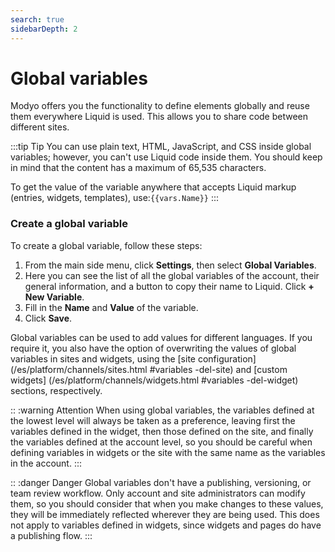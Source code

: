 ```yaml
---
search: true
sidebarDepth: 2
---
```


# Global variables

Modyo offers you the functionality to define elements globally and reuse them everywhere Liquid is used. This allows you to share code between different sites.

:::tip Tip
You can use plain text, HTML, JavaScript, and CSS inside global variables; however, you can't use Liquid code inside them. You should keep in mind that the content has a maximum of 65,535 characters.

To get the value of the variable anywhere that accepts Liquid markup (entries, widgets, templates), use:<span v-pre>`{{vars.Name}}`</span>
:::

### Create a global variable

To create a global variable, follow these steps:

1. From the main side menu, click **Settings**, then select **Global Variables**.
1. Here you can see the list of all the global variables of the account, their general information, and a button to copy their name to Liquid. Click **+ New Variable**.
1. Fill in the **Name** and **Value** of the variable.
1. Click **Save**.

Global variables can be used to add values for different languages. If you require it, you also have the option of overwriting the values of global variables in sites and widgets, using the [site configuration] (/es/platform/channels/sites.html #variables -del-site) and [custom widgets] (/es/platform/channels/widgets.html #variables -del-widget) sections, respectively.

:: :warning Attention
When using global variables, the variables defined at the lowest level will always be taken as a preference, leaving first the variables defined in the widget, then those defined on the site, and finally the variables defined at the account level, so you should be careful when defining variables in widgets or the site with the same name as the variables in the account.
:::

:: :danger Danger
Global variables don't have a publishing, versioning, or team review workflow. Only account and site administrators can modify them, so you should consider that when you make changes to these values, they will be immediately reflected wherever they are being used.
This does not apply to variables defined in widgets, since widgets and pages do have a publishing flow.
:::
